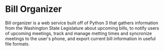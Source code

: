 # Bill Organizer

Bill organizer is a web service built off of Python 3 that gathers information from the Washington State Legislature
about upcoming bills, to notify users of upcoming meetings, track and manage metting times and syncronize meetings to 
the user's phone, and export current bill information in useful file formats.